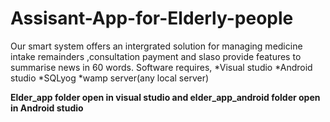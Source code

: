 # Assisant-App-for-Elderly-people
Our smart system offers an intergrated solution for managing medicine intake remainders ,consultation payment and slaso provide features to summarise news in 60 words.
Software requires,
  *Visual studio
  *Android studio
  *SQLyog
  *wamp server(any local server)

  
****Elder_app folder open in visual studio and elder_app_android folder open in Android studio****

